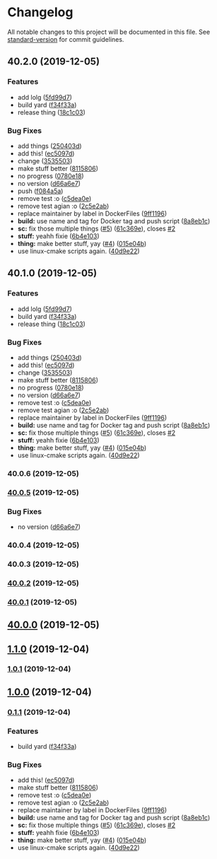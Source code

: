# Changelog

All notable changes to this project will be documented in this file. See [standard-version](https://github.com/conventional-changelog/standard-version) for commit guidelines.

## 40.2.0 (2019-12-05)

### Features

- add lolg ([5fd99d7](https://github.com/vidavidorra/template/commit/5fd99d7a8f3bf3bdbca61de62e05cbc2b87d3059))
- build yard ([f34f33a](https://github.com/vidavidorra/template/commit/f34f33a8f4b32222259ea1deb25abbb0b4441199))
- release thing ([18c1c03](https://github.com/vidavidorra/template/commit/18c1c03e8e6d89a419c64c4fc7d3f58105ea7577))

### Bug Fixes

- add things ([250403d](https://github.com/vidavidorra/template/commit/250403d1ca0dbe9c7cfcaacd69158eba251ea19b))
- add this! ([ec5097d](https://github.com/vidavidorra/template/commit/ec5097d0a0f2dbb4dafc92c7a304a77c2754566e))
- change ([3535503](https://github.com/vidavidorra/template/commit/3535503305c2687126715ce6a5e48724627ef510))
- make stuff better ([8115806](https://github.com/vidavidorra/template/commit/8115806c74e98cbf83cb30d62a5911c285391ab3))
- no progress ([0780e18](https://github.com/vidavidorra/template/commit/0780e1878cddf2b0e881653adf9ed92657554838))
- no version ([d66a6e7](https://github.com/vidavidorra/template/commit/d66a6e72b6aa1491546a02dc55bf3a58281d808a))
- push ([f084a5a](https://github.com/vidavidorra/template/commit/f084a5a1ad7bc340df77a35417468103c0950762))
- remove test :o ([c5dea0e](https://github.com/vidavidorra/template/commit/c5dea0e43c01ca4fdd28d9a707aef00f3ceebf56))
- remove test agian :o ([2c5e2ab](https://github.com/vidavidorra/template/commit/2c5e2abe326fc7d6aaa96e8a7ce13ed54ca73078))
- replace maintainer by label in DockerFiles ([9ff1196](https://github.com/vidavidorra/template/commit/9ff119667fe2805acb7080bd05bb0f167f156619))
- **build:** use name and tag for Docker tag and push script ([8a8eb1c](https://github.com/vidavidorra/template/commit/8a8eb1c1089ce05d8c76c88cfcbdc93431dc6b7f))
- **sc:** fix those multiple things ([#5](https://github.com/vidavidorra/template/issues/5)) ([61c369e](https://github.com/vidavidorra/template/commit/61c369edc0a28c78b5f43f5dbe64b2bf1207ac6b)), closes [#2](https://github.com/vidavidorra/template/issues/2)
- **stuff:** yeahh fixie ([6b4e103](https://github.com/vidavidorra/template/commit/6b4e1037a8eb8d1296a4d684a7d539b32b3ee69b))
- **thing:** make better stuff, yay ([#4](https://github.com/vidavidorra/template/issues/4)) ([015e04b](https://github.com/vidavidorra/template/commit/015e04bdfea89d58063a6ed30717401c2b3625a4))
- use linux-cmake scripts again. ([40d9e22](https://github.com/vidavidorra/template/commit/40d9e22dc9739f0ce566fac7239c49b7e2cf161b))

## 40.1.0 (2019-12-05)

### Features

- add lolg ([5fd99d7](https://github.com/vidavidorra/template/commit/5fd99d7a8f3bf3bdbca61de62e05cbc2b87d3059))
- build yard ([f34f33a](https://github.com/vidavidorra/template/commit/f34f33a8f4b32222259ea1deb25abbb0b4441199))
- release thing ([18c1c03](https://github.com/vidavidorra/template/commit/18c1c03e8e6d89a419c64c4fc7d3f58105ea7577))

### Bug Fixes

- add things ([250403d](https://github.com/vidavidorra/template/commit/250403d1ca0dbe9c7cfcaacd69158eba251ea19b))
- add this! ([ec5097d](https://github.com/vidavidorra/template/commit/ec5097d0a0f2dbb4dafc92c7a304a77c2754566e))
- change ([3535503](https://github.com/vidavidorra/template/commit/3535503305c2687126715ce6a5e48724627ef510))
- make stuff better ([8115806](https://github.com/vidavidorra/template/commit/8115806c74e98cbf83cb30d62a5911c285391ab3))
- no progress ([0780e18](https://github.com/vidavidorra/template/commit/0780e1878cddf2b0e881653adf9ed92657554838))
- no version ([d66a6e7](https://github.com/vidavidorra/template/commit/d66a6e72b6aa1491546a02dc55bf3a58281d808a))
- remove test :o ([c5dea0e](https://github.com/vidavidorra/template/commit/c5dea0e43c01ca4fdd28d9a707aef00f3ceebf56))
- remove test agian :o ([2c5e2ab](https://github.com/vidavidorra/template/commit/2c5e2abe326fc7d6aaa96e8a7ce13ed54ca73078))
- replace maintainer by label in DockerFiles ([9ff1196](https://github.com/vidavidorra/template/commit/9ff119667fe2805acb7080bd05bb0f167f156619))
- **build:** use name and tag for Docker tag and push script ([8a8eb1c](https://github.com/vidavidorra/template/commit/8a8eb1c1089ce05d8c76c88cfcbdc93431dc6b7f))
- **sc:** fix those multiple things ([#5](https://github.com/vidavidorra/template/issues/5)) ([61c369e](https://github.com/vidavidorra/template/commit/61c369edc0a28c78b5f43f5dbe64b2bf1207ac6b)), closes [#2](https://github.com/vidavidorra/template/issues/2)
- **stuff:** yeahh fixie ([6b4e103](https://github.com/vidavidorra/template/commit/6b4e1037a8eb8d1296a4d684a7d539b32b3ee69b))
- **thing:** make better stuff, yay ([#4](https://github.com/vidavidorra/template/issues/4)) ([015e04b](https://github.com/vidavidorra/template/commit/015e04bdfea89d58063a6ed30717401c2b3625a4))
- use linux-cmake scripts again. ([40d9e22](https://github.com/vidavidorra/template/commit/40d9e22dc9739f0ce566fac7239c49b7e2cf161b))

### 40.0.6 (2019-12-05)

### [40.0.5](https://github.com/vidavidorra/template/compare/v40.0.0...v40.0.5) (2019-12-05)

### Bug Fixes

- no version ([d66a6e7](https://github.com/vidavidorra/template/commit/d66a6e7))

### 40.0.4 (2019-12-05)

### 40.0.3 (2019-12-05)

### [40.0.2](https://github.com/vidavidorra/template/compare/v40.0.0...v40.0.2) (2019-12-05)

### [40.0.1](https://github.com/vidavidorra/template/compare/v40.0.0...v40.0.1) (2019-12-05)

## [40.0.0](https://github.com/vidavidorra/template/compare/v1.0.0...v40.0.0) (2019-12-05)

## [1.1.0](https://github.com/vidavidorra/template/compare/v1.0.0...v1.1.0) (2019-12-04)

### [1.0.1](https://github.com/vidavidorra/template/compare/v1.0.0...v1.0.1) (2019-12-04)

## [1.0.0](https://github.com/vidavidorra/template/compare/v0.1.1...v1.0.0) (2019-12-04)

### [0.1.1](https://github.com/vidavidorra/template/compare/v3.0.0...v0.1.1) (2019-12-04)

### Features

- build yard ([f34f33a](https://github.com/vidavidorra/template/commit/f34f33a8f4b32222259ea1deb25abbb0b4441199))

### Bug Fixes

- add this! ([ec5097d](https://github.com/vidavidorra/template/commit/ec5097d0a0f2dbb4dafc92c7a304a77c2754566e))
- make stuff better ([8115806](https://github.com/vidavidorra/template/commit/8115806c74e98cbf83cb30d62a5911c285391ab3))
- remove test :o ([c5dea0e](https://github.com/vidavidorra/template/commit/c5dea0e43c01ca4fdd28d9a707aef00f3ceebf56))
- remove test agian :o ([2c5e2ab](https://github.com/vidavidorra/template/commit/2c5e2abe326fc7d6aaa96e8a7ce13ed54ca73078))
- replace maintainer by label in DockerFiles ([9ff1196](https://github.com/vidavidorra/template/commit/9ff119667fe2805acb7080bd05bb0f167f156619))
- **build:** use name and tag for Docker tag and push script ([8a8eb1c](https://github.com/vidavidorra/template/commit/8a8eb1c1089ce05d8c76c88cfcbdc93431dc6b7f))
- **sc:** fix those multiple things ([#5](https://github.com/vidavidorra/template/issues/5)) ([61c369e](https://github.com/vidavidorra/template/commit/61c369edc0a28c78b5f43f5dbe64b2bf1207ac6b)), closes [#2](https://github.com/vidavidorra/template/issues/2)
- **stuff:** yeahh fixie ([6b4e103](https://github.com/vidavidorra/template/commit/6b4e1037a8eb8d1296a4d684a7d539b32b3ee69b))
- **thing:** make better stuff, yay ([#4](https://github.com/vidavidorra/template/issues/4)) ([015e04b](https://github.com/vidavidorra/template/commit/015e04bdfea89d58063a6ed30717401c2b3625a4))
- use linux-cmake scripts again. ([40d9e22](https://github.com/vidavidorra/template/commit/40d9e22dc9739f0ce566fac7239c49b7e2cf161b))
